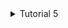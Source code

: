 <details>
<summary>Tutorial 5</summary>
  
1. What is the difference between the approach of performance testing with JMeter and profiling with IntelliJ Profiler in the context of optimizing application performance?
  - JMeter digunakan untuk mengevaluasi kinerja aplikasi melalui simulasi beban kerja yang tinggi pada aplikasi.
  - Intellij profiler digunakan untuk mengidentifikasikan bagian pada aplikasi yang menyebabkan penurunan kinerja suatu aplikasi.
2. How does the profiling process help you in identifying and understanding the weak points in your application?
  - proses profiling sangat berguna untuk mengidentifikasikan bagian pada aplikasi yang menyebabkan penurunan kinerja suatu aplikasi. Hal tersebut karena profiler mengumpulkan data dan melakukan analisis terhadap bagian yang menyebabkan penurunan kinerja. Informasi yang saya peroleh bermacam-macam mulai dari CPU usage, memory allocation,garbage collection activity hingga thread concurrency. 
3. Do you think IntelliJ Profiler is effective in assisting you to analyze and identify bottlenecks in your application code?
  - Ya, Profiler Intellij sudah efektif dalam membantu menganalisis dan mengidentifikasikan bottlenecks dalam kode aplikasi. Hal tersebut memudahkan karena fitur yang tersedia mulai dari Method List yang berisi informasi waktu eksekusi, perubahan Diff execution time jika mengoptimisasi suatu method.Sehingga kita bisa melihat secara otomatis persentase peningkatan yang diperoleh.
4. What are the main challenges you face when conducting performance testing and profiling, and how do you overcome these challenges?
  - Main challenges saya yaitu pada saat melakukan refactoring pada bottleneck agar performa aplikasi dapat lebih ditingkatkan. cara saya mengatasi tantangan trsebut dengan memahami kerja kode sebelum me refactor.
5. What are the main benefits you gain from using IntelliJ Profiler for profiling your application code?
  - salah satu manfaatnya yaitu Intellij profiler memungkinkan mengidentifikasi masalah dengan lebih efisien dan terintegrasi dengan baik karena tidak memerlukan aplikasi atau sistem tambahan untuk mengidentifikasinya.
6. How do you handle situations where the results from profiling with Inte	lliJ Profiler are not entirely consistent with findings from performance testing using JMeter?
7. What strategies do you implement in optimizing application code after analyzing results from performance testing and profiling? How do you ensure the changes you make do not affect the application's functionality?



</details>

